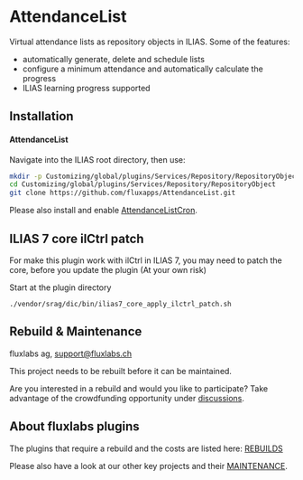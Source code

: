 AttendanceList
=================

Virtual attendance lists as repository objects in ILIAS. Some of the features:
* automatically generate, delete and schedule lists
* configure a minimum attendance and automatically calculate the progress
* ILIAS learning progress supported

Installation
------------
#### AttendanceList
Navigate into the ILIAS root directory, then use:

```bash
mkdir -p Customizing/global/plugins/Services/Repository/RepositoryObject
cd Customizing/global/plugins/Services/Repository/RepositoryObject
git clone https://github.com/fluxapps/AttendanceList.git
```

Please also install and enable [AttendanceListCron](https://github.com/fluxapps/AttendanceListCron).

## ILIAS 7 core ilCtrl patch 

For make this plugin work with ilCtrl in ILIAS 7, you may need to patch the core, before you update the plugin (At your own risk) 

Start at the plugin directory 

```shell
./vendor/srag/dic/bin/ilias7_core_apply_ilctrl_patch.sh
```

## Rebuild & Maintenance

fluxlabs ag, support@fluxlabs.ch

This project needs to be rebuilt before it can be maintained.

Are you interested in a rebuild and would you like to participate?
Take advantage of the crowdfunding opportunity under [discussions](https://github.com/fluxapps/AttendanceList/discussions/1).

## About fluxlabs plugins
The plugins that require a rebuild and the costs are listed here: [REBUILDS](https://github.com/fluxapps/docs/blob/8ce4309b0ac64c039d29204c2d5b06723084c64b/assets/REBUILDS.png)

Please also have a look at our other key projects and their [MAINTENANCE](https://github.com/fluxapps/docs/blob/8ce4309b0ac64c039d29204c2d5b06723084c64b/assets/MAINTENANCE.png).

